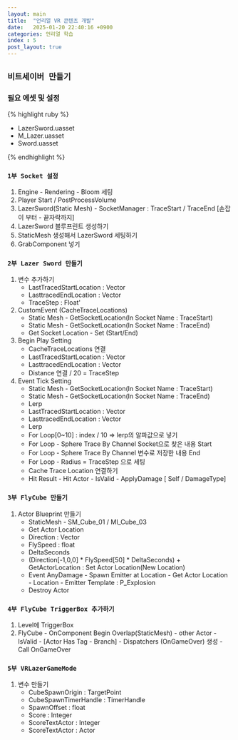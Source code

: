```yaml
---
layout: main
title:  "언리얼 VR 콘텐츠 개발"
date:   2025-01-20 22:40:16 +0900
categories: 언리얼 학습
index : 5
post_layout: true
---
```


## `비트세이버 만들기`


### 필요 에셋 및 설정
{% highlight ruby %}
- LazerSword.uasset
- M_Lazer.uasset
- Sword.uasset

{% endhighlight %}

### `1부 Socket 설정`
1. Engine - Rendering - Bloom 세팅
2. Player Start / PostProcessVolume
3. LazerSword(Static Mesh) - SocketManager : TraceStart / TraceEnd [손잡이 부터 - 끝자락까지]
4. LazerSword 블루프린트 생성하기
5. StaticMesh 생성해서 LazerSword 세팅하기
6. GrabComponent 넣기

### `2부 Lazer Sword 만들기`
1. 변수 추가하기
    - LastTracedStartLocation : Vector
    - LasttracedEndLocation : Vector
    - TraceStep : Float'
2. CustomEvent (CacheTraceLocations)
    - Static Mesh - GetSocketLocation(In Socket Name : TraceStart)
    - Static Mesh - GetSocketLocation(In Socket Name : TraceEnd)
    - Get Socket Location - Set (Start/End)
3. Begin Play Setting
    - CacheTraceLocations 연결
    - LastTracedStartLocation : Vector
    - LasttracedEndLocation : Vector
    - Distance 연결 / 20 = TraceStep
4. Event Tick Setting
    - Static Mesh - GetSocketLocation(In Socket Name : TraceStart)
    - Static Mesh - GetSocketLocation(In Socket Name : TraceEnd)
    - Lerp
    - LastTracedStartLocation : Vector
    - LasttracedEndLocation : Vector
    - Lerp
    - For Loop[0~10] : index / 10 => lerp의 알파값으로 넣기
    - For Loop - Sphere Trace By Channel Socket으로 찾은 내용 Start 
    - For Loop - Sphere Trace By Channel 변수로 저장한 내용 End
    - For Loop - Radius = TraceStep 으로 세팅
    - Cache Trace Location 연결하기
    - Hit Result - Hit Actor - IsValid - ApplyDamage [ Self / DamageType]

### `3부 FlyCube 만들기`
1. Actor Blueprint 만들기
    - StaticMesh - SM_Cube_01 / MI_Cube_03
    - Get Actor Location
    - Direction : Vector
    - FlySpeed : float
    - DeltaSeconds 
    - (Direction[-1,0,0] * FlySpeed[50] * DeltaSeconds) + GetActorLocation : Set Actor Location(New Location)
    - Event AnyDamage - Spawn Emitter at Location - Get Actor Location - Location - Emitter Template : P_Explosion
    - Destroy Actor
    
### `4부 FlyCube TriggerBox 추가하기`
1. Level에 TriggerBox
2. FlyCube - OnComponent Begin Overlap(StaticMesh) - other Actor - IsValid - [Actor Has Tag - Branch] - Dispatchers (OnGameOver) 생성 - Call OnGameOver

### `5부 VRLazerGameMode`
1. 변수 만들기
    - CubeSpawnOrigin : TargetPoint
    - CubeSpawnTimerHandle : TimerHandle
    - SpawnOffset : float
    - Score : Integer
    - ScoreTextActor : Integer
    - ScoreTextActor : Actor



